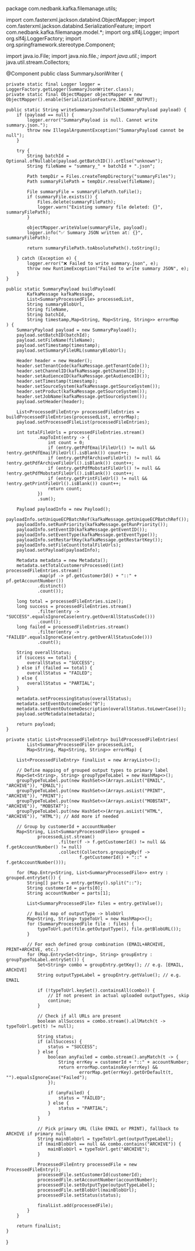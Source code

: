 package com.nedbank.kafka.filemanage.utils;

import com.fasterxml.jackson.databind.ObjectMapper;
import com.fasterxml.jackson.databind.SerializationFeature;
import com.nedbank.kafka.filemanage.model.*;
import org.slf4j.Logger;
import org.slf4j.LoggerFactory;
import org.springframework.stereotype.Component;

import java.io.File;
import java.nio.file.*;
import java.util.*;
import java.util.stream.Collectors;

@Component
public class SummaryJsonWriter {

    private static final Logger logger = LoggerFactory.getLogger(SummaryJsonWriter.class);
    private static final ObjectMapper objectMapper = new ObjectMapper().enable(SerializationFeature.INDENT_OUTPUT);

    public static String writeSummaryJsonToFile(SummaryPayload payload) {
        if (payload == null) {
            logger.error("SummaryPayload is null. Cannot write summary.json.");
            throw new IllegalArgumentException("SummaryPayload cannot be null");
        }

        try {
            String batchId = Optional.ofNullable(payload.getBatchID()).orElse("unknown");
            String fileName = "summary_" + batchId + ".json";

            Path tempDir = Files.createTempDirectory("summaryFiles");
            Path summaryFilePath = tempDir.resolve(fileName);

            File summaryFile = summaryFilePath.toFile();
            if (summaryFile.exists()) {
                Files.delete(summaryFilePath);
                logger.warn("Existing summary file deleted: {}", summaryFilePath);
            }

            objectMapper.writeValue(summaryFile, payload);
            logger.info("✅ Summary JSON written at: {}", summaryFilePath);

            return summaryFilePath.toAbsolutePath().toString();

        } catch (Exception e) {
            logger.error("❌ Failed to write summary.json", e);
            throw new RuntimeException("Failed to write summary JSON", e);
        }
    }

    public static SummaryPayload buildPayload(
            KafkaMessage kafkaMessage,
            List<SummaryProcessedFile> processedList,
            String summaryBlobUrl,
            String fileName,
            String batchId,
            String timestamp,Map<String, Map<String, String>> errorMap
    ) {
        SummaryPayload payload = new SummaryPayload();
        payload.setBatchID(batchId);
        payload.setFileName(fileName);
        payload.setTimestamp(timestamp);
        payload.setSummaryFileURL(summaryBlobUrl);

        Header header = new Header();
        header.setTenantCode(kafkaMessage.getTenantCode());
        header.setChannelID(kafkaMessage.getChannelID());
        header.setAudienceID(kafkaMessage.getAudienceID());
        header.setTimestamp(timestamp);
        header.setSourceSystem(kafkaMessage.getSourceSystem());
        header.setProduct(kafkaMessage.getSourceSystem());
        header.setJobName(kafkaMessage.getSourceSystem());
        payload.setHeader(header);

        List<ProcessedFileEntry> processedFileEntries = buildProcessedFileEntries(processedList, errorMap);
        payload.setProcessedFileList(processedFileEntries);

        int totalFileUrls = processedFileEntries.stream()
                .mapToInt(entry -> {
                    int count = 0;
                    if (entry.getPdfEmailFileUrl() != null && !entry.getPdfEmailFileUrl().isBlank()) count++;
                    if (entry.getPdfArchiveFileUrl() != null && !entry.getPdfArchiveFileUrl().isBlank()) count++;
                    if (entry.getPdfMobstatFileUrl() != null && !entry.getPdfMobstatFileUrl().isBlank()) count++;
                    if (entry.getPrintFileUrl() != null && !entry.getPrintFileUrl().isBlank()) count++;
                    return count;
                })
                .sum();

        Payload payloadInfo = new Payload();
        payloadInfo.setUniqueECPBatchRef(kafkaMessage.getUniqueECPBatchRef());
        payloadInfo.setRunPriority(kafkaMessage.getRunPriority());
        payloadInfo.setEventID(kafkaMessage.getEventID());
        payloadInfo.setEventType(kafkaMessage.getEventType());
        payloadInfo.setRestartKey(kafkaMessage.getRestartKey());
        payloadInfo.setFileCount(totalFileUrls);
        payload.setPayload(payloadInfo);

        Metadata metadata = new Metadata();
        metadata.setTotalCustomersProcessed((int) processedFileEntries.stream()
                .map(pf -> pf.getCustomerId() + "::" + pf.getAccountNumber())
                .distinct()
                .count());

        long total = processedFileEntries.size();
        long success = processedFileEntries.stream()
                .filter(entry -> "SUCCESS".equalsIgnoreCase(entry.getOverAllStatusCode()))
                .count();
        long failed = processedFileEntries.stream()
                .filter(entry -> "FAILED".equalsIgnoreCase(entry.getOverAllStatusCode()))
                .count();

        String overallStatus;
        if (success == total) {
            overallStatus = "SUCCESS";
        } else if (failed == total) {
            overallStatus = "FAILED";
        } else {
            overallStatus = "PARTIAL";
        }

        metadata.setProcessingStatus(overallStatus);
        metadata.setEventOutcomeCode("0");
        metadata.setEventOutcomeDescription(overallStatus.toLowerCase());
        payload.setMetadata(metadata);

        return payload;
    }

    private static List<ProcessedFileEntry> buildProcessedFileEntries(
            List<SummaryProcessedFile> processedList,
            Map<String, Map<String, String>> errorMap) {

        List<ProcessedFileEntry> finalList = new ArrayList<>();

        // Define mapping of grouped output types to primary label
        Map<Set<String>, String> groupTypeToLabel = new HashMap<>();
        groupTypeToLabel.put(new HashSet<>(Arrays.asList("EMAIL", "ARCHIVE")), "EMAIL");
        groupTypeToLabel.put(new HashSet<>(Arrays.asList("PRINT", "ARCHIVE")), "PRINT");
        groupTypeToLabel.put(new HashSet<>(Arrays.asList("MOBSTAT", "ARCHIVE")), "MOBSTAT");
        groupTypeToLabel.put(new HashSet<>(Arrays.asList("HTML", "ARCHIVE")), "HTML"); // Add more if needed

        // Group by customerId + accountNumber
        Map<String, List<SummaryProcessedFile>> grouped =
                processedList.stream()
                        .filter(f -> f.getCustomerId() != null && f.getAccountNumber() != null)
                        .collect(Collectors.groupingBy(f ->
                                f.getCustomerId() + "::" + f.getAccountNumber()));

        for (Map.Entry<String, List<SummaryProcessedFile>> entry : grouped.entrySet()) {
            String[] parts = entry.getKey().split("::");
            String customerId = parts[0];
            String accountNumber = parts[1];

            List<SummaryProcessedFile> files = entry.getValue();

            // Build map of outputType -> blobUrl
            Map<String, String> typeToUrl = new HashMap<>();
            for (SummaryProcessedFile file : files) {
                typeToUrl.put(file.getOutputType(), file.getBlobURL());
            }

            // For each defined group combination (EMAIL+ARCHIVE, PRINT+ARCHIVE, etc.)
            for (Map.Entry<Set<String>, String> groupEntry : groupTypeToLabel.entrySet()) {
                Set<String> combo = groupEntry.getKey(); // e.g. [EMAIL, ARCHIVE]
                String outputTypeLabel = groupEntry.getValue(); // e.g. EMAIL

                if (!typeToUrl.keySet().containsAll(combo)) {
                    // If not present in actual uploaded outputTypes, skip
                    continue;
                }

                // Check if all URLs are present
                boolean allSuccess = combo.stream().allMatch(t -> typeToUrl.get(t) != null);

                String status;
                if (allSuccess) {
                    status = "SUCCESS";
                } else {
                    boolean anyFailed = combo.stream().anyMatch(t -> {
                        String errKey = customerId + "::" + accountNumber;
                        return errorMap.containsKey(errKey) &&
                                errorMap.get(errKey).getOrDefault(t, "").equalsIgnoreCase("Failed");
                    });

                    if (anyFailed) {
                        status = "FAILED";
                    } else {
                        status = "PARTIAL";
                    }
                }

                // Pick primary URL (like EMAIL or PRINT), fallback to ARCHIVE if primary null
                String mainBlobUrl = typeToUrl.get(outputTypeLabel);
                if (mainBlobUrl == null && combo.contains("ARCHIVE")) {
                    mainBlobUrl = typeToUrl.get("ARCHIVE");
                }

                ProcessedFileEntry processedFile = new ProcessedFileEntry();
                processedFile.setCustomerId(customerId);
                processedFile.setAccountNumber(accountNumber);
                processedFile.setOutputType(outputTypeLabel);
                processedFile.setBlobUrl(mainBlobUrl);
                processedFile.setStatus(status);

                finalList.add(processedFile);
            }
        }

        return finalList;
    }
}
